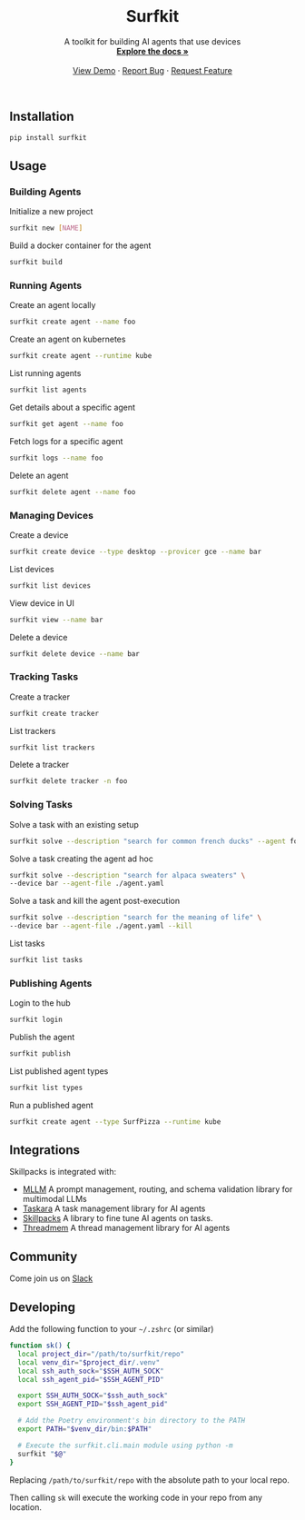<!-- PROJECT LOGO -->
<br />
<p align="center">
  <!-- <a href="https://github.com/agentsea/skillpacks">
    <img src="https://project-logo.png" alt="Logo" width="80">
  </a> -->

  <h1 align="center">Surfkit</h1>

  <p align="center">
    A toolkit for building AI agents that use devices
    <br />
    <a href="https://docs.hub.agentsea.ai/introduction"><strong>Explore the docs »</strong></a>
    <br />
    <br />
    <a href="https://youtu.be/exoOUUwFRB8">View Demo</a>
    ·
    <a href="https://github.com/agentsea/surfkit/issues">Report Bug</a>
    ·
    <a href="https://github.com/agentsea/surfkit/issues">Request Feature</a>
  </p>
  <br>
</p>

## Installation

```sh
pip install surfkit
```

## Usage

### Building Agents

Initialize a new project

```sh
surfkit new [NAME]
```

Build a docker container for the agent

```sh
surfkit build
```

### Running Agents

Create an agent locally

```sh
surfkit create agent --name foo
```

Create an agent on kubernetes

```sh
surfkit create agent --runtime kube
```

List running agents

```sh
surfkit list agents
```

Get details about a specific agent

```sh
surfkit get agent --name foo
```

Fetch logs for a specific agent

```sh
surfkit logs --name foo
```

Delete an agent

```sh
surfkit delete agent --name foo
```

### Managing Devices

Create a device

```sh
surfkit create device --type desktop --provicer gce --name bar
```

List devices

```sh
surfkit list devices
```

View device in UI

```sh
surfkit view --name bar
```

Delete a device

```sh
surfkit delete device --name bar
```

### Tracking Tasks

Create a tracker

```sh
surfkit create tracker
```

List trackers

```sh
surfkit list trackers
```

Delete a tracker

```sh
surfkit delete tracker -n foo
```

### Solving Tasks

Solve a task with an existing setup

```sh
surfkit solve --description "search for common french ducks" --agent foo --device bar
```

Solve a task creating the agent ad hoc

```sh
surfkit solve --description "search for alpaca sweaters" \
--device bar --agent-file ./agent.yaml
```

Solve a task and kill the agent post-execution

```sh
surfkit solve --description "search for the meaning of life" \
--device bar --agent-file ./agent.yaml --kill
```

List tasks

```sh
surfkit list tasks
```

### Publishing Agents

Login to the hub

```sh
surfkit login
```

Publish the agent

```sh
surfkit publish
```

List published agent types

```sh
surfkit list types
```

Run a published agent

```sh
surfkit create agent --type SurfPizza --runtime kube
```

## Integrations

Skillpacks is integrated with:

- [MLLM](https://github.com/agentsea/mllm) A prompt management, routing, and schema validation library for multimodal LLMs
- [Taskara](https://github.com/agentsea/taskara) A task management library for AI agents
- [Skillpacks](https://github.com/agentsea/skillpacks) A library to fine tune AI agents on tasks.
- [Threadmem](https://github.com/agentsea/threadmem) A thread management library for AI agents

## Community

Come join us on [Slack](https://agentsea.slack.com/join/signup)

## Developing

Add the following function to your `~/.zshrc` (or similar)

```sh
function sk() {
  local project_dir="/path/to/surfkit/repo"
  local venv_dir="$project_dir/.venv"
  local ssh_auth_sock="$SSH_AUTH_SOCK"
  local ssh_agent_pid="$SSH_AGENT_PID"

  export SSH_AUTH_SOCK="$ssh_auth_sock"
  export SSH_AGENT_PID="$ssh_agent_pid"

  # Add the Poetry environment's bin directory to the PATH
  export PATH="$venv_dir/bin:$PATH"

  # Execute the surfkit.cli.main module using python -m
  surfkit "$@"
}
```

Replacing `/path/to/surfkit/repo` with the absolute path to your local repo.

Then calling `sk` will execute the working code in your repo from any location.
